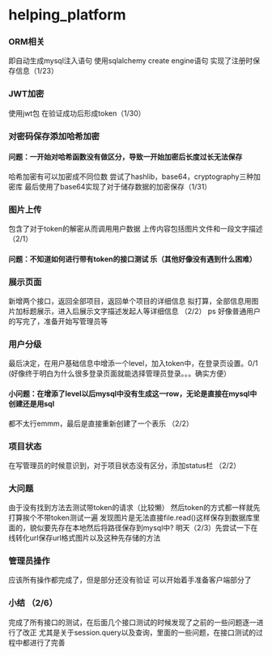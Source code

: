 # helping_platform

### ORM相关
即自动生成mysql注入语句
使用sqlalchemy create engine语句
实现了注册时保存信息（1/23）

### JWT加密
使用jwt包
在验证成功后形成token（1/30）

### 对密码保存添加哈希加密
#### 问题：一开始对哈希函数没有做区分，导致一开始加密后长度过长无法保存
哈希加密有可以加密成不同位数
尝试了hashlib，base64，cryptography三种加密库
最后使用了base64实现了对于储存数据的加密保存（1/31）

### 图片上传
包含了对于token的解密从而调用用户数据
上传内容包括图片文件和一段文字描述（2/1）
#### 问题：不知道如何进行带有token的接口测试 乐（其他好像没有遇到什么困难）

### 展示页面
新增两个接口，返回全部项目，返回单个项目的详细信息
拟打算，全部信息用图片加标题展示，进入后展示文字描述发起人等详细信息 （2/2）
  ps 好像普通用户的写完了，准备开始写管理员等
  
### 用户分级
最后决定，在用户基础信息中增添一个level，加入token中，在登录页设置。0/1
(好像终于明白为什么很多登录页面就能选择管理员登录。。。确实方便）
#### 小问题：在增添了level以后mysql中没有生成这一row，无论是直接在mysql中创建还是用sql
都不太行emmm，最后是直接重新创建了一个表乐 （2/2）

### 项目状态
在写管理员的时候意识到，对于项目状态没有区分，添加status栏 （2/2）

### 大问题
由于没有找到方法去测试带token的请求（比较懒）
然后token的方式都一样就先打算挨个不带token测试一遍
发现图片是无法直接file.read()这样保存到数据库里面的，貌似要先存在本地然后将路径保存到mysql中?
明天（2/3）先尝试一下在线转化url保存url格式图片以及这种先存储的方法

### 管理员操作
应该所有操作都完成了，但是部分还没有验证
可以开始着手准备客户端部分了

### 小结 （2/6）
完成了所有接口的测试，在后面几个接口测试的时候发现了之前的一些问题逐一进行了改正
尤其是关于session.query以及查询，里面的一些问题，在接口测试的过程中都进行了完善
